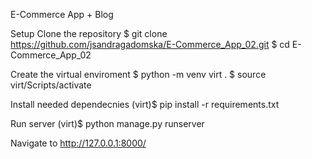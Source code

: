 E-Commerce App + Blog

Setup
Clone the repository
$ git clone https://github.com/jsandragadomska/E-Commerce_App_02.git
$ cd E-Commerce_App_02

Create the virtual enviroment
$ python -m venv virt .
$ source virt/Scripts/activate

Install needed dependecnies
(virt)$ pip install -r requirements.txt

Run server
(virt)$ python manage.py runserver

Navigate to
http://127.0.0.1:8000/
